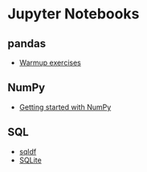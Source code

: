 # Jupyter Notebooks

## pandas

* [Warmup exercises](./pandas/warmup/pandas_warmup.ipynb)

## NumPy

* [Getting started with NumPy](./numpy/getting_started/numpy_getting_started.ipynb)

## SQL

* [sqldf](./sql/sqldf/sql_pandas_sqldf.ipynb)
* [SQLite](./sql/SQLite/sql_sqlite.ipynb)